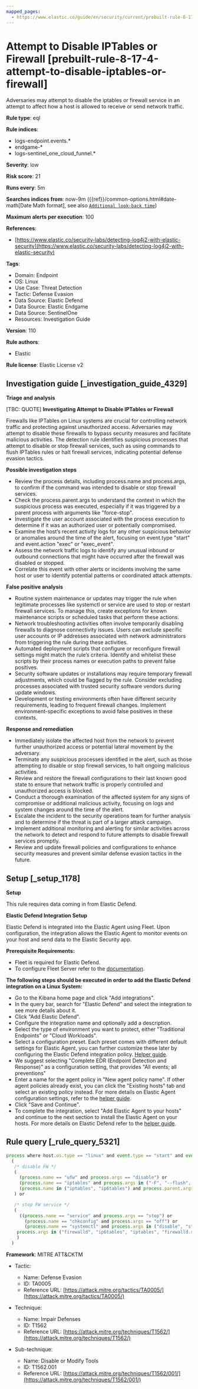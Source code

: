 ```yaml
---
mapped_pages:
  - https://www.elastic.co/guide/en/security/current/prebuilt-rule-8-17-4-attempt-to-disable-iptables-or-firewall.html
---
```


# Attempt to Disable IPTables or Firewall [prebuilt-rule-8-17-4-attempt-to-disable-iptables-or-firewall]

Adversaries may attempt to disable the iptables or firewall service in an attempt to affect how a host is allowed to receive or send network traffic.

**Rule type**: eql

**Rule indices**:

* logs-endpoint.events.*
* endgame-*
* logs-sentinel_one_cloud_funnel.*

**Severity**: low

**Risk score**: 21

**Runs every**: 5m

**Searches indices from**: now-9m ({{ref}}/common-options.html#date-math[Date Math format], see also [`Additional look-back time`](docs-content://solutions/security/detect-and-alert/create-detection-rule.md#rule-schedule))

**Maximum alerts per execution**: 100

**References**:

* [https://www.elastic.co/security-labs/detecting-log4j2-with-elastic-security](https://www.elastic.co/security-labs/detecting-log4j2-with-elastic-security)

**Tags**:

* Domain: Endpoint
* OS: Linux
* Use Case: Threat Detection
* Tactic: Defense Evasion
* Data Source: Elastic Defend
* Data Source: Elastic Endgame
* Data Source: SentinelOne
* Resources: Investigation Guide

**Version**: 110

**Rule authors**:

* Elastic

**Rule license**: Elastic License v2

## Investigation guide [_investigation_guide_4329]

**Triage and analysis**

[TBC: QUOTE]
**Investigating Attempt to Disable IPTables or Firewall**

Firewalls like IPTables on Linux systems are crucial for controlling network traffic and protecting against unauthorized access. Adversaries may attempt to disable these firewalls to bypass security measures and facilitate malicious activities. The detection rule identifies suspicious processes that attempt to disable or stop firewall services, such as using commands to flush IPTables rules or halt firewall services, indicating potential defense evasion tactics.

**Possible investigation steps**

* Review the process details, including process.name and process.args, to confirm if the command was intended to disable or stop firewall services.
* Check the process.parent.args to understand the context in which the suspicious process was executed, especially if it was triggered by a parent process with arguments like "force-stop".
* Investigate the user account associated with the process execution to determine if it was an authorized user or potentially compromised.
* Examine the host’s recent activity logs for any other suspicious behavior or anomalies around the time of the alert, focusing on event.type "start" and event.action "exec" or "exec_event".
* Assess the network traffic logs to identify any unusual inbound or outbound connections that might have occurred after the firewall was disabled or stopped.
* Correlate this event with other alerts or incidents involving the same host or user to identify potential patterns or coordinated attack attempts.

**False positive analysis**

* Routine system maintenance or updates may trigger the rule when legitimate processes like systemctl or service are used to stop or restart firewall services. To manage this, create exceptions for known maintenance scripts or scheduled tasks that perform these actions.
* Network troubleshooting activities often involve temporarily disabling firewalls to diagnose connectivity issues. Users can exclude specific user accounts or IP addresses associated with network administrators from triggering the rule during these activities.
* Automated deployment scripts that configure or reconfigure firewall settings might match the rule’s criteria. Identify and whitelist these scripts by their process names or execution paths to prevent false positives.
* Security software updates or installations may require temporary firewall adjustments, which could be flagged by the rule. Consider excluding processes associated with trusted security software vendors during update windows.
* Development or testing environments often have different security requirements, leading to frequent firewall changes. Implement environment-specific exceptions to avoid false positives in these contexts.

**Response and remediation**

* Immediately isolate the affected host from the network to prevent further unauthorized access or potential lateral movement by the adversary.
* Terminate any suspicious processes identified in the alert, such as those attempting to disable or stop firewall services, to halt ongoing malicious activities.
* Review and restore the firewall configurations to their last known good state to ensure that network traffic is properly controlled and unauthorized access is blocked.
* Conduct a thorough examination of the affected system for any signs of compromise or additional malicious activity, focusing on logs and system changes around the time of the alert.
* Escalate the incident to the security operations team for further analysis and to determine if the threat is part of a larger attack campaign.
* Implement additional monitoring and alerting for similar activities across the network to detect and respond to future attempts to disable firewall services promptly.
* Review and update firewall policies and configurations to enhance security measures and prevent similar defense evasion tactics in the future.


## Setup [_setup_1178]

**Setup**

This rule requires data coming in from Elastic Defend.

**Elastic Defend Integration Setup**

Elastic Defend is integrated into the Elastic Agent using Fleet. Upon configuration, the integration allows the Elastic Agent to monitor events on your host and send data to the Elastic Security app.

**Prerequisite Requirements:**

* Fleet is required for Elastic Defend.
* To configure Fleet Server refer to the [documentation](docs-content://reference/ingestion-tools/fleet/fleet-server.md).

**The following steps should be executed in order to add the Elastic Defend integration on a Linux System:**

* Go to the Kibana home page and click "Add integrations".
* In the query bar, search for "Elastic Defend" and select the integration to see more details about it.
* Click "Add Elastic Defend".
* Configure the integration name and optionally add a description.
* Select the type of environment you want to protect, either "Traditional Endpoints" or "Cloud Workloads".
* Select a configuration preset. Each preset comes with different default settings for Elastic Agent, you can further customize these later by configuring the Elastic Defend integration policy. [Helper guide](docs-content://solutions/security/configure-elastic-defend/configure-an-integration-policy-for-elastic-defend.md).
* We suggest selecting "Complete EDR (Endpoint Detection and Response)" as a configuration setting, that provides "All events; all preventions"
* Enter a name for the agent policy in "New agent policy name". If other agent policies already exist, you can click the "Existing hosts" tab and select an existing policy instead. For more details on Elastic Agent configuration settings, refer to the [helper guide](docs-content://reference/ingestion-tools/fleet/agent-policy.md).
* Click "Save and Continue".
* To complete the integration, select "Add Elastic Agent to your hosts" and continue to the next section to install the Elastic Agent on your hosts. For more details on Elastic Defend refer to the [helper guide](docs-content://solutions/security/configure-elastic-defend/install-elastic-defend.md).


## Rule query [_rule_query_5321]

```js
process where host.os.type == "linux" and event.type == "start" and event.action in ("exec", "exec_event", "start") and
  (
   /* disable FW */
   (
     (process.name == "ufw" and process.args == "disable") or
     (process.name == "iptables" and process.args in ("-F", "--flush", "-X", "--delete-chain") and process.args_count == 2) or
     (process.name in ("iptables", "ip6tables") and process.parent.args == "force-stop")
   ) or

   /* stop FW service */
   (
     ((process.name == "service" and process.args == "stop") or
       (process.name == "chkconfig" and process.args == "off") or
       (process.name == "systemctl" and process.args in ("disable", "stop", "kill"))) and
    process.args in ("firewalld", "ip6tables", "iptables", "firewalld.service", "ip6tables.service", "iptables.service")
    )
  )
```

**Framework**: MITRE ATT&CKTM

* Tactic:

    * Name: Defense Evasion
    * ID: TA0005
    * Reference URL: [https://attack.mitre.org/tactics/TA0005/](https://attack.mitre.org/tactics/TA0005/)

* Technique:

    * Name: Impair Defenses
    * ID: T1562
    * Reference URL: [https://attack.mitre.org/techniques/T1562/](https://attack.mitre.org/techniques/T1562/)

* Sub-technique:

    * Name: Disable or Modify Tools
    * ID: T1562.001
    * Reference URL: [https://attack.mitre.org/techniques/T1562/001/](https://attack.mitre.org/techniques/T1562/001/)



